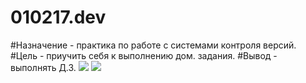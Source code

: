 # 010217.dev
#Назначение - практика по работе с системами контроля версий.
#Цель - приучить себя к выполнению дом. задания.
#Вывод - выполнять Д.З.
<img src="http://i.piccy.info/i9/f81330eab6b06d9f7360781d1437bc4f/1485956597/4120/1114444/1_240.jpg"/>
<img src="http://i.piccy.info/i9/f81330eab6b06d9f7360781d1437bc4f/1485956597/4120/1114444/1_240.jpg"/>
